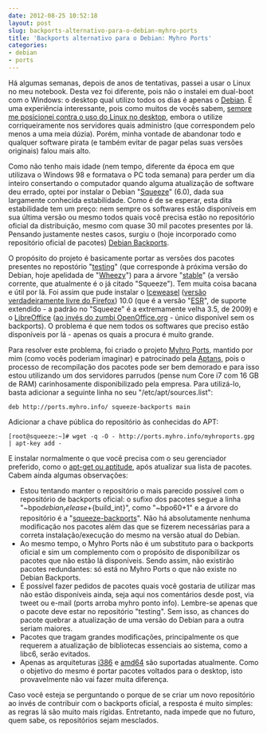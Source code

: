 ```yaml
---
date: 2012-08-25 10:52:18
layout: post
slug: backports-alternativo-para-o-debian-myhro-ports
title: 'Backports alternativo para o Debian: Myhro Ports'
categories:
- debian
- ports
---
```


Há algumas semanas, depois de anos de tentativas, passei a usar o Linux no meu notebook. Desta vez foi diferente, pois não o instalei em dual-boot com o Windows: o desktop qual utilizo todos os dias é apenas o [Debian](http://www.debian.org/). É uma experiência interessante, pois como muitos de vocês sabem, [sempre me posicionei contra o uso do Linux no desktop](http://blog.myhro.info/2011/04/a-verdade-sobre-o-software-livre/), embora o utilize corriqueiramente nos servidores quais administro (que correspondem pelo menos a uma meia dúzia). Porém, minha vontade de abandonar todo e qualquer software pirata (e também evitar de pagar pelas suas versões originais) falou mais alto.

Como não tenho mais idade (nem tempo, diferente da época em que utilizava o Windows 98 e formatava o PC toda semana) para perder um dia inteiro consertando o computador quando alguma atualização de software deu errado, optei por instalar o Debian "[Squeeze](http://wiki.debian.org/DebianSqueeze)" (6.0), dada sua largamente conhecida estabilidade. Como é de se esperar, esta dita estabilidade tem um preço: nem sempre os softwares estão disponíveis em sua última versão ou mesmo todos quais você precisa estão no repositório oficial da distribuição, mesmo com quase 30 mil pacotes presentes por lá. Pensando justamente nestes casos, surgiu o (hoje incorporado como repositório oficial de pacotes) [Debian Backports](http://backports-master.debian.org/).

O propósito do projeto é basicamente portar as versões dos pacotes presentes no repostório "[testing](http://www.debian.org/releases/testing/)" (que corresponde à próxima versão do Debian, hoje apelidada de "[Wheezy](http://wiki.debian.org/DebianWheezy)") para a árvore "[stable](http://www.debian.org/releases/stable/)" (a versão corrente, que atualmente é o já citado "Squeeze"). Tem muita coisa bacana e útil por lá. Foi assim que pude instalar o [Iceweasel](http://www.geticeweasel.org/) ([versão verdadeiramente livre do Firefox](https://en.wikipedia.org/wiki/Mozilla_Corporation_software_rebranded_by_the_Debian_project)) 10.0 (que é a versão "[ESR](http://www.mozilla.org/en-US/firefox/organizations/)", de suporte extendido - a padrão no "Squeeze" é a extremamente velha 3.5, de 2009) e o [LibreOffice](http://www.libreoffice.org/) ([ao invés do zumbi OpenOffice.org](http://br-linux.org/2010/libreoffice-o-fork-comunitario-do-openoffice-pela-document-foundation/) - único disponível sem os backports). O problema é que nem todos os softwares que preciso estão disponíveis por lá - apenas os quais a procura é muito grande.

Para resolver este problema, foi criado o projeto [Myhro Ports](http://blog.myhro.info/ports/), mantido por mim (como vocês poderiam imaginar) e patrocinado pela [Aptans](http://aptans.com/), pois o processo de recompilação dos pacotes pode ser bem demorado e para isso estou utilizando um dos servidores parrudos (pense num Core i7 com 16 GB de RAM) carinhosamente disponibilizado pela empresa. Para utilizá-lo, basta adicionar a seguinte linha no seu "/etc/apt/sources.list":

    deb http://ports.myhro.info/ squeeze-backports main

Adicionar a chave pública do repositório às conhecidas do APT:

    [root@squeeze:~]# wget -q -O - http://ports.myhro.info/myhroports.gpg | apt-key add -

E instalar normalmente o que você precisa com o seu gerenciador preferido, como o [apt-get ou aptitude](http://raphaelhertzog.com/2011/06/20/apt-get-aptitude-%E2%80%A6-pick-the-right-debian-package-manager-for-you/), após atualizar sua lista de pacotes. Cabem ainda algumas observações:

* Estou tentando manter o repositório o mais parecido possível com o repositório de backports oficial: o sufixo dos pacotes segue a linha "~bpo${debian_release}+${build_int}", como "~bpo60+1" e a árvore do repositório é a "[squeeze-backports](http://backports-master.debian.org/Contribute/#index5h3)". Não há absolutamente nenhuma modificação nos pacotes além das que se fizerem necessárias para a correta instalação/execução do mesmo na versão atual do Debian.  
* Ao mesmo tempo, o Myhro Ports não é um substituto para o backports oficial e sim um complemento com o propósito de disponibilizar os pacotes que não estão lá disponíveis. Sendo assim, não existirão pacotes redundantes: só está no Myhro Ports o que não existe no Debian Backports.  
* É possível fazer pedidos de pacotes quais você gostaria de utilizar mas não estão disponíveis ainda, seja aqui nos comentários desde post, via tweet ou e-mail (ports arroba myhro ponto info). Lembre-se apenas que o pacote deve estar no repositório "testing". Sem isso, as chances do pacote quebrar a atualização de uma versão do Debian para a outra seriam maiores.  
* Pacotes que tragam grandes modificações, principalmente os que requerem a atualização de bibliotecas essenciais ao sistema, como a libc6, serão evitados.  
* Apenas as arquiteturas [i386](http://www.debian.org/ports/i386/) e [amd64](http://www.debian.org/ports/amd64/) são suportadas atualmente. Como o objetivo do mesmo é portar pacotes voltados para o desktop, isto provavelmente não vai fazer muita diferença.  

Caso você esteja se perguntando o porque de se criar um novo repositório ao invés de contribuir com o backports oficial, a resposta é muito simples: as regras lá são muito mais rígidas. Entretanto, nada impede que no futuro, quem sabe, os repositórios sejam mesclados.
